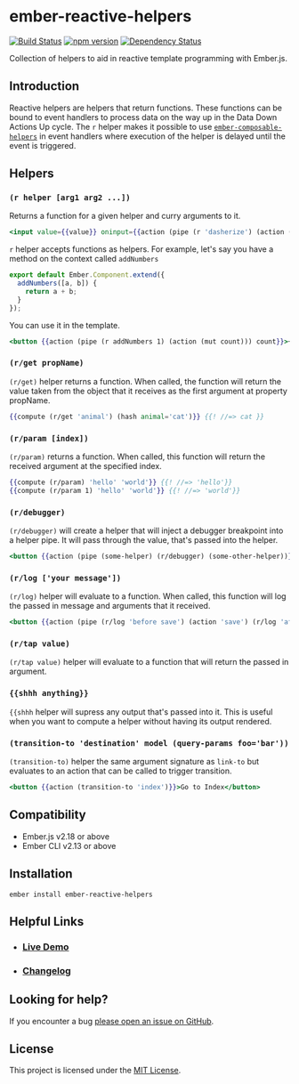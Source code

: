 ember-reactive-helpers
==============================================================================

[![Build Status](https://travis-ci.org/EmberSherpa/ember-reactive-helpers.svg)](https://travis-ci.org/EmberSherpa/ember-reactive-helpers)
[![npm version](https://badge.fury.io/js/ember-reactive-helpers.svg)](http://badge.fury.io/js/ember-reactive-helpers)
[![Dependency Status](https://david-dm.org/EmberSherpa/ember-reactive-helpers.svg)](https://david-dm.org/EmberSherpa/ember-reactive-helpers)

Collection of helpers to aid in reactive template programming with Ember.js.

Introduction
------------------------------------------------------------------------------

Reactive helpers are helpers that return functions. These functions can be bound to event handlers
to process data on the way up in the Data Down Actions Up cycle. The `r` helper makes it possible to use
[`ember-composable-helpers`](https://github.com/DockYard/ember-composable-helpers) in event handlers where execution of the helper is delayed until the event is triggered.

Helpers
------------------------------------------------------------------------------

### `(r helper [arg1 arg2 ...])`

Returns a function for a given helper and curry arguments to it.

```hbs
<input value={{value}} oninput={{action (pipe (r 'dasherize') (action (mut value))) value="target.value"}}
```

`r` helper accepts functions as helpers. For example, let's say you have a method on the context called `addNumbers`

```js
export default Ember.Component.extend({
  addNumbers([a, b]) {
    return a + b;
  }
});
```

You can use it in the template.

```hbs
<button {{action (pipe (r addNumbers 1) (action (mut count))) count}}>+1</button>
```

### `(r/get propName)`

`(r/get)` helper returns a function. When called, the function will return the value taken from the object that it receives as the first argument at property propName.

```hbs
{{compute (r/get 'animal') (hash animal='cat')}} {{! //=> cat }}
```

### `(r/param [index])`

`(r/param)` returns a function. When called, this function will return the received argument at the specified index.

```hbs
{{compute (r/param) 'hello' 'world'}} {{! //=> 'hello'}}
{{compute (r/param 1) 'hello' 'world'}} {{! //=> 'world'}}
```
### `(r/debugger)`

`(r/debugger)` will create a helper that will inject a debugger breakpoint into a helper pipe. It will pass through the value,
that's passed into the helper.

```hbs
<button {{action (pipe (some-helper) (r/debugger) (some-other-helper))}}>Do!</button>
```

### `(r/log ['your message'])`

`(r/log)` helper will evaluate to a function. When called, this function will log the passed in message and arguments that it received.

```hbs
<button {{action (pipe (r/log 'before save') (action 'save') (r/log 'after save')) model}}>Save</button>
```

### `(r/tap value)`

`(r/tap value)` helper will evaluate to a function that will return the passed in argument.

### `{{shhh anything}}`

`{{shhh` helper will supress any output that's passed into it. This is useful when you want to compute a helper
without having its output rendered.

### `(transition-to 'destination' model (query-params foo='bar'))`

`(transition-to)` helper the same argument signature as `link-to` but evaluates to an action that can be called to trigger transition.

```hbs
<button {{action (transition-to 'index')}}>Go to Index</button>
```

Compatibility
------------------------------------------------------------------------------

* Ember.js v2.18 or above
* Ember CLI v2.13 or above


Installation
------------------------------------------------------------------------------

```
ember install ember-reactive-helpers
```

Helpful Links
------------------------------------------------------------------------------

- ### [Live Demo](http://EmberSherpa.github.io/ember-reactive-helpers)

- ### [Changelog](CHANGELOG.md)

Looking for help?
------------------------------------------------------------------------------

If you encounter a bug [please open an issue on GitHub](http://github.com/EmberSherpa/ember-reactive-helpers/issues).

License
------------------------------------------------------------------------------

This project is licensed under the [MIT License](LICENSE.md).
